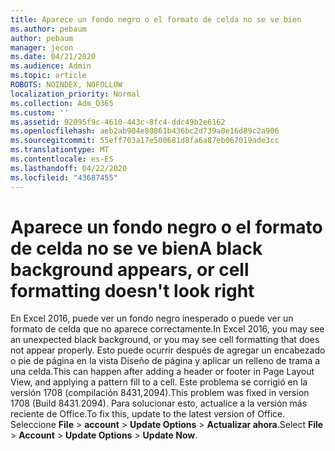```yaml
---
title: Aparece un fondo negro o el formato de celda no se ve bien
ms.author: pebaum
author: pebaum
manager: jecon
ms.date: 04/21/2020
ms.audience: Admin
ms.topic: article
ROBOTS: NOINDEX, NOFOLLOW
localization_priority: Normal
ms.collection: Adm_O365
ms.custom: ''
ms.assetid: 92095f9c-4610-443c-8fc4-ddc49b2e6162
ms.openlocfilehash: aeb2ab904e80861b436bc2d739a0e16d89c2a906
ms.sourcegitcommit: 55eff703a17e500681d8fa6a87eb067019ade3cc
ms.translationtype: MT
ms.contentlocale: es-ES
ms.lasthandoff: 04/22/2020
ms.locfileid: "43687455"
---
```

# <a name="a-black-background-appears-or-cell-formatting-doesnt-look-right"></a><span data-ttu-id="df3f3-102">Aparece un fondo negro o el formato de celda no se ve bien</span><span class="sxs-lookup"><span data-stu-id="df3f3-102">A black background appears, or cell formatting doesn't look right</span></span>

<span data-ttu-id="df3f3-103">En Excel 2016, puede ver un fondo negro inesperado o puede ver un formato de celda que no aparece correctamente.</span><span class="sxs-lookup"><span data-stu-id="df3f3-103">In Excel 2016, you may see an unexpected black background, or you may see cell formatting that does not appear properly.</span></span> <span data-ttu-id="df3f3-104">Esto puede ocurrir después de agregar un encabezado o pie de página en la vista Diseño de página y aplicar un relleno de trama a una celda.</span><span class="sxs-lookup"><span data-stu-id="df3f3-104">This can happen after adding a header or footer in Page Layout View, and applying a pattern fill to a cell.</span></span> <span data-ttu-id="df3f3-105">Este problema se corrigió en la versión 1708 (compilación 8431,2094).</span><span class="sxs-lookup"><span data-stu-id="df3f3-105">This problem was fixed in version 1708 (Build 8431.2094).</span></span> <span data-ttu-id="df3f3-106">Para solucionar esto, actualice a la versión más reciente de Office.</span><span class="sxs-lookup"><span data-stu-id="df3f3-106">To fix this, update to the latest version of Office.</span></span> <span data-ttu-id="df3f3-107">Seleccione **File** \> **account** \> **Update Options** \> **Actualizar ahora**.</span><span class="sxs-lookup"><span data-stu-id="df3f3-107">Select **File** \> **Account** \> **Update Options** \> **Update Now**.</span></span>
  

